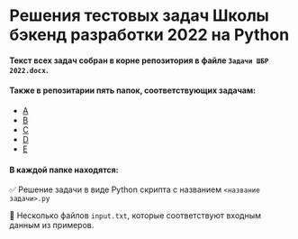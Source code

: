 # Решения тестовых задач Школы бэкенд разработки 2022 на Python

#### Текст всех задач собран в корне репозитория в файле `Задачи ШБР 2022.docx`.

#### Также в репозитарии пять папок, соответствующих задачам:
- [A](A/)
- [B](B/)
- [C](C/)
- [D](D/)
- [E](E/)

#### В каждой папке находятся:

:white_check_mark: Решение задачи в виде Python скрипта с названием `<название задачи>.py`

:page_facing_up: Несколько файлов `input.txt`, которые соответствуют входным данным из примеров.
